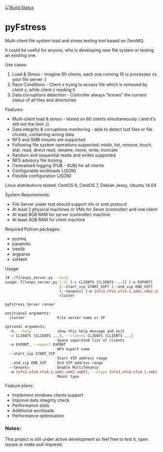 [![Build Status](https://travis-ci.org/samuelsh/pyFstress.svg?branch=master)](https://travis-ci.org/samuelsh/pyFstress)

# pyFstress
Multi-client file system load and stress testing tool based on ZeroMQ.

It could be useful for anyone, who is developing new file system or testing an existing one.

Use cases:
1. Load & Stress - Imagine 60 clients, each one running 16 io processes vs your file server :)
2. Race Conditions - Client x trying to access file which is removed by client y, while client z reading it
3. Data corruptions detection - Controller always "knows" the current status of all files and directories

Features:
* Multi-client load & stress - tested on 60 clients simultaneously ( and it's still not the limit :))
* Data integrity & corruptions monitoring - able to detect lost files or file chunks, containing wrong data
* NFS and SMB mounts are supported
* Following file system operations supported: mkdir, list, remove, touch, stat, read, direct read, rename, move,
  write, truncate
* Random and sequential reads and writes supported
* NFS advisory file locking
* Centralised logging (PUB - SUB) for all clients
* Configurable workloads (JSON)
* Flexible configuration (JSON)

Linux distributions tested: CentOS 6, CentOS 7, Debian Jessy, Ubuntu 14.04

System Requirements:
* File Server under test should support nfs or smb protocol
* At least 2 physical machines or VMs for Sever (controller) and one client
* At least 8GB RAM for server (controller) machine
* At least 4GB RAM for client machine

Required Python packages:
* pyzmq
* paramiko
* treelib
* argparse
* xxHash

Usage:
```bash
]# ./fileops_server.py --help
usage: fileops_server.py [-h] [-c CLIENTS [CLIENTS ...]] [-e EXPORT]
                         [--start_vip START_VIP] [--end_vip END_VIP]
                         [--tenants] [-m {nfs3,nfs4,nfs4.1,smb1,smb2,smb3}]
                         cluster

pyFstress Server runner

positional arguments:
  cluster               File server name or IP

optional arguments:
  -h, --help            show this help message and exit
  -c CLIENTS [CLIENTS ...], --clients CLIENTS [CLIENTS ...]
                        Space separated list of clients
  -e EXPORT, --export EXPORT
                        NFS export name
  --start_vip START_VIP
                        Start VIP address range
  --end_vip END_VIP     End VIP address range
  --tenants             Enable MultiTenancy
  -m {nfs3,nfs4,nfs4.1,smb1,smb2,smb3}, --mtype {nfs3,nfs4,nfs4.1,smb1,smb2,smb3}
                        Mount type

```

Feature plans:
* Implement windows clients support
* Improve data integrity check
* Performance stats
* Additional workloads
* Performance optimisation

### Notes: ###
This project is still under active development so feel free to test it, open issues or make pull requests.
